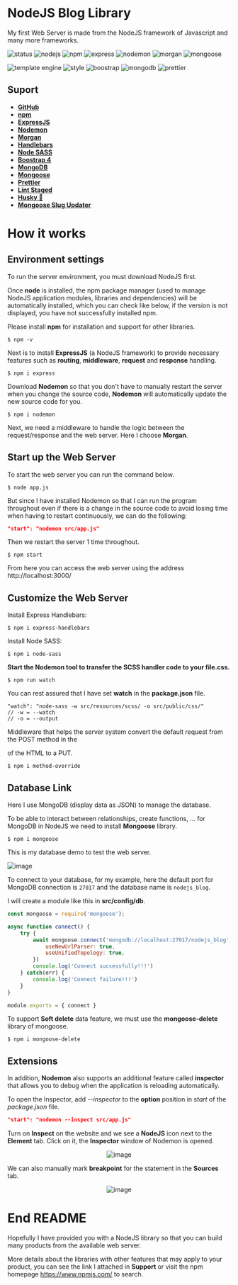 # NodeJS Blog Library
My first Web Server is made from the NodeJS framework of Javascript and many more frameworks.

![status](https://badgen.net/badge/status/unfinished?labelColor=cyan&color=black)
![nodejs](https://badgen.net/badge/nodejs/v20.3.1?labelColor=green&color=black)
![npm](https://badgen.net/badge/npm/9.6.7?labelColor=red&color=black)
![express](https://badgen.net/badge/expressjs/4.18.2?labelColor=yellow&color=black)
![nodemon](https://badgen.net/badge/nodemon/3.0.1?labelColor=green&color=black)
![morgan](https://badgen.net/badge/morgan/1.10.0?labelColor=blue&color=black)
![mongoose](https://badgen.net/badge/mongoose/7.4.3?labelColor=green&color=black)

![template engine](https://badgen.net/badge/template%20engine/handlebars?labelColor=black&color=orange)
![style](https://badgen.net/badge/style/SCSS?labelColor=black&color=pink)
![boostrap](https://badgen.net/badge/Boostrap/4?labelColor=purple&color=purple)
![mongodb](https://badgen.net/badge/database/mongodb?labelColor=black&color=green)
![prettier](https://badgen.net/badge/format%20code/prettier?labelColor=black&color=grey)

## Suport
- [**GitHub**](https://github.com/github)
- [**npm**](https://github.com/npm)
- [**ExpressJS**](https://github.com/expressjs/express)
- [**Nodemon**](https://github.com/remy/nodemon)
- [**Morgan**](https://github.com/expressjs/morgan)
- [**Handlebars**](https://github.com/express-handlebars/express-handlebars)
- [**Node SASS**](https://github.com/sass/node-sass)
- [**Boostrap 4**](https://getbootstrap.com/docs/4.0/getting-started/introduction/)
- [**MongoDB**](https://www.mongodb.com/try)
- [**Mongoose**](https://github.com/Automattic/mongoose)
- [**Prettier**](https://github.com/prettier/prettier)
- [**Lint Staged**](https://github.com/okonet/lint-staged)
- [**Husky 🐶**](https://github.com/typicode/husky)
- [**Mongoose Slug Updater**](https://github.com/YuriGor/mongoose-slug-updater)

# How it works
## Environment settings
To run the server environment, you must download NodeJS first.

Once **node** is installed, the npm package manager (used to manage NodeJS application modules, libraries and dependencies) will be automatically installed, which you can check like below, if the version is not displayed, you have not successfully installed npm.

Please install **npm** for installation and support for other libraries.
```
$ npm -v
```

Next is to install **ExpressJS** (a NodeJS framework) to provide necessary features such as **routing**, **middleware**, **request** and **response** handling.
```
$ npm i express
```

Download **Nodemon** so that you don't have to manually restart the server when you change the source code, **Nodemon** will automatically update the new source code for you.
```
$ npm i nodemon
```

Next, we need a middleware to handle the logic between the request/response and the web server. Here I choose **Morgan**.

## Start up the Web Server
To start the web server you can run the command below.
```
$ node app.js
```

But since I have installed Nodemon so that I can run the program throughout even if there is a change in the source code to avoid losing time when having to restart continuously, we can do the following:
```json
"start": "nodemon src/app.js"
```

Then we restart the server 1 time throughout.
```
$ npm start
```

From here you can access the web server using the address http://localhost:3000/

## Customize the Web Server
Install Express Handlebars:
```
$ npm i express-handlebars
```

Install Node SASS:
```
$ npm i node-sass
```

**Start the Nodemon tool to transfer the SCSS handler code to your file.css.**
```
$ npm run watch
```

You can rest assured that I have set **watch** in the **package.json** file.
```
"watch": "node-sass -w src/resources/scss/ -o src/public/css/"
// -w = --watch
// -o = --output
```

Middleware that helps the server system convert the default request from the POST method in the <form></form> of the HTML to a PUT.
```
$ npm i method-override
```

## Database Link
Here I use MongoDB (display data as JSON) to manage the database.

To be able to interact between relationships, create functions, ... for MongoDB in NodeJS we need to install **Mongoose** library.
```
$ npm i mongoose
```

This is my database demo to test the web server.

![image](https://github.com/VenusakaVXT/nodejs-blog/assets/125566811/c85a48f0-4b98-4810-900d-97df8fe5e3eb)

To connect to your database, for my example, here the default port for MongoDB connection is `27017` and the database name is `nodejs_blog`.

I will create a module like this in **src/config/db**.
```javascript
const mongoose = require('mongoose');

async function connect() {
    try {
        await mongoose.connect('mongodb://localhost:27017/nodejs_blog', {
            useNewUrlParser: true,
            useUnifiedTopology: true,
        })
        console.log('Connect successfully!!!')
    } catch(err) {
        console.log('Connect failure!!!')
    }
}

module.exports = { connect }
```

To support **Soft delete** data feature, we must use the **mongoose-delete** library of mongoose.
```
$ npm i mongoose-delete
```

## Extensions
In addition, **Nodemon** also supports an additional feature called **inspector** that allows you to debug when the application is reloading automatically.

To open the Inspector, add *--inspector* to the **option** position in *start* of the *package.json* file.
```json
"start": "nodemon --inspect src/app.js"
```

Turn on **Inspect** on the website and we see a **NodeJS** icon next to the **Element** tab. Click on it, the **Inspector** window of Nodemon is opened.

<div align="center">

![image](https://github.com/VenusakaVXT/nodejs-blog/assets/125566811/51e030c5-2c7a-401b-8b19-cb842b7ee92b)

</div>

We can also manually mark **breakpoint** for the statement in the **Sources** tab.

<div align="center">

![image](https://github.com/VenusakaVXT/nodejs-blog/assets/125566811/bf861a86-ba94-4077-b1df-59d62ce21977)

</div>

# End README
Hopefully I have provided you with a NodeJS library so that you can build many products from the available web server.

More details about the libraries with other features that may apply to your product, you can see the link I attached in **Support** or visit the npm homepage https://www.npmjs.com/ to search.
